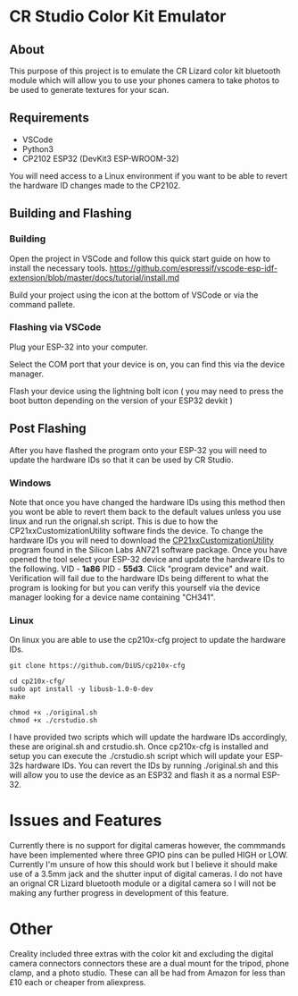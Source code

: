 # CR Studio Color Kit Emulator
## About
This purpose of this project is to emulate the CR Lizard color kit bluetooth module which will allow you to use your phones camera to take photos to be used to generate textures for your scan.

## Requirements

 - VSCode 
 - Python3 
 - CP2102 ESP32 (DevKit3 ESP-WROOM-32) 

You will need access to a Linux environment if you want to be able to revert the hardware ID changes made to the CP2102.

## Building and Flashing
### Building
Open the project in VSCode and follow this quick start guide on how to install the necessary tools.
https://github.com/espressif/vscode-esp-idf-extension/blob/master/docs/tutorial/install.md

Build your project using the icon at the bottom of VSCode or via the command pallete.

### Flashing via VSCode
Plug your ESP-32 into your computer.

Select the COM port that your device is on, you can find this via the device manager.

Flash your device using the lightning bolt icon ( you may need to press the boot button depending on the version of your ESP32 devkit )

## Post Flashing
After you have flashed the program onto your ESP-32 you will need to update the hardware IDs so that it can be used by CR Studio.

### Windows
Note that once you have changed the hardware IDs using this method then you wont be able to revert them back to the default values unless you use linux and run the orignal.sh script. This is due to how the CP21xxCustomizationUtility software finds the device.
To change the hardware IDs you will need to download the [CP21xxCustomizationUtility](https://www.silabs.com/documents/public/example-code/AN721SW.zip) program found in the Silicon Labs AN721 software package.
Once you have opened the tool select your ESP-32 device and update the hardware IDs to the following. VID - **1a86** PID - **55d3**.
Click "program device" and wait. Verification will fail due to the hardware IDs being different to what the program is looking for but you can verify this yourself via the device manager looking for a device name containing "CH341".

### Linux
On linux you are able to use the cp210x-cfg project to update the hardware IDs.

	git clone https://github.com/DiUS/cp210x-cfg

	cd cp210x-cfg/
	sudo apt install -y libusb-1.0-0-dev
	make
	
	chmod +x ./original.sh
	chmod +x ./crstudio.sh
	
I have provided two scripts which will update the hardware IDs accordingly, these are original.sh and crstudio.sh.
Once cp210x-cfg is installed and setup you can execute the ./crstudio.sh script which will update your ESP-32s hardware IDs. You can revert the IDs by running ./original.sh and this will allow you to use the device as an ESP32 and flash it as a normal ESP-32. 

# Issues and Features
Currently there is no support for digital cameras however, the commmands have been implemented where three GPIO pins can be pulled HIGH or LOW. Currently I'm unsure of how this should work but I believe it should make use of a 3.5mm jack and the shutter input of digital cameras. I do not have an orignal CR Lizard bluetooth module or a digital camera so I will not be making any further progress in development of this feature.

# Other
Creality included three extras with the color kit and excluding the digital camera connectors connectors these are a dual mount for the tripod, phone clamp, and a photo studio. These can all be had from Amazon for less than £10 each or cheaper from aliexpress.